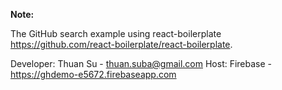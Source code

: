__Note:__

The GitHub search example using react-boilerplate https://github.com/react-boilerplate/react-boilerplate.

Developer: Thuan Su - thuan.suba@gmail.com
Host: Firebase - https://ghdemo-e5672.firebaseapp.com

